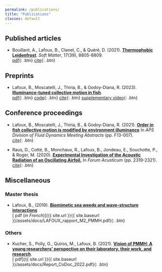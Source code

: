 ```yaml
---
permalink: /publications/
title: "Publications"
classes: default
---
```

## Published articles

* Bouillant, A., Lafoux, B., Clanet, C., & Quéré, D. (2021). <ins>**Thermophobic Leidenfrost**</ins>. _Soft Matter_, 17(39), 8805-8809.  
[<i class="fas fa-file-pdf"></i> pdf](https://pubs.rsc.org/en/content/articlepdf/2021/sm/d1sm00548k){: .btn} [<i class="fas fa-quote-right"></i> cite](https://scholar.googleusercontent.com/scholar.bib?q=info:MWUWm71Q1B4J:scholar.google.com/&output=citation&scisdr=CgVASDwBELfU3i2cWxI:AAGBfm0AAAAAY9eZQxJVSI_xFJSqZDX9U817HrRDSTnL&scisig=AAGBfm0AAAAAY9eZQ92kfhXNa_sZbjEtWRBZQ8nMcbm0&scisf=4&ct=citation&cd=-1&hl=fr){: .btn}

## Preprints

* Lafoux, B., Moscatelli, J., Thiria, B., & Godoy-Diana, R. (2023). <ins>**Illuminance-tuned collective motion in fish**</ins>.  
[<i class="fas fa-file-pdf"></i> pdf](https://arxiv.org/pdf/2301.09577.pdf){: .btn}  [<i class="fab fa-github"></i> code](https://github.com/BaptisteLafoux/free_swim_illum_var){: .btn} [<i class="fas fa-quote-right"></i> cite](https://scholar.googleusercontent.com/scholar.bib?q=info:cory9iBeEeIJ:scholar.google.com/&output=citation&scisdr=CgVASDwBELfU3i2dSCs:AAGBfm0AAAAAY9eYUCuAs4QGZjEBDzXwJRn_3DCvD3wH&scisig=AAGBfm0AAAAAY9eYUMsJ3guGrm6ibBUgZJ1T3ozCf8QP&scisf=4&ct=citation&cd=-1&hl=fr){: .btn} [<i class="fas fa-file-video "></i> supplementary video](https://youtu.be/sqppckPAntI){: .btn}




## Conference proceedings

* Lafoux, B., Moscatelli, J., Thiria, B., & Godoy-Diana, R. (2021). <ins>**Order in fish collective motion is modified by environment illuminance**</ins> In *APS Division of Fluid Dynamics Meeting Abstracts* (pp. F13-007).  
[<i class="fas fa-quote-right"></i> cite](https://scholar.googleusercontent.com/scholar.bib?q=info:3nNZO0qucN0J:scholar.google.com/&output=citation&scisdr=CgVASDwBELfU3i27-2w:AAGBfm0AAAAAY9e-42y12liOwRljt_uJv_H175tRY6Kt&scisig=AAGBfm0AAAAAY9e-49G5YUrO4WYv-GEXqoIY5-ubSpSu&scisf=4&ct=citation&cd=-1&hl=fr){: .btn}

* Raus, D., Cotté, B., Monchaux, R., Lafoux, B., Jondeau, E., Souchotte, P., & Roger, M. (2020). <ins>**Experimental Investigation of the Acoustic Radiation of an Oscillating Airfoil.**</ins> In _Forum Acusticum_ (pp. 2319-2321).  
[<i class="fas fa-quote-right"></i> cite](https://scholar.googleusercontent.com/scholar.bib?q=info:0UPTOjjsWOYJ:scholar.google.com/&output=citation&scisdr=CgVASDwBELfU3i2SrKA:AAGBfm0AAAAAY9eXtKDTkzbejBe6q3dxIyeyhRAKs7si&scisig=AAGBfm0AAAAAY9eXtKBCPeN7Gq1tj9DIiQ5gRSP4LdMO&scisf=4&ct=citation&cd=-1&hl=fr){: .btn}

##  Miscellaneous

### Master thesis
* Lafoux, B., (2019). <ins>**Biomimetic sea weeds and wave-structure interactions**</ins>  
[<i class="fas fa-file-pdf"></i> pdf (_in French_)]({{ site.url }}{{ site.baseurl }}/assets/docs/LAFOUX_rapport_M2_PMMH.pdf){: .btn} 

### Others
* Kucher, S., Polly, G., Quiros, M., Lafoux, B. (2021). <ins>**Vision of PMMH: A young researchers' perspective on their laboratory, their work, and research**</ins>.  
[<i class="fas fa-file-pdf"></i> pdf]({{ site.url }}{{ site.baseurl }}/assets/docs/Report_CoDoc_2022.pdf){: .btn} 



<!---
* **Functional linear regression with truncated signatures**. Fermanian, A. (2022)  
*Journal of Multivariate Analysis*, Vol. 192, 105031  
[<i class="fas fa-file-pdf"></i> pdf](https://arxiv.org/pdf/2006.08442.pdf){: .btn}  [<i class="fab fa-github"></i> code](https://github.com/afermanian/signature-regression){: .btn}

* **Framing RNN as a kernel method: A neural ODE approach**. Fermanian, A., Marion. P., Vert, J.P., Biau, G. (2021)  
in *Advances in Neural Information Processing Systems*, ed. Ranzato, M., Beygelzimer, A., Dauphin, Y., Liang, P.S. and Wortman Vaughan, J., Vol. 34, pp. 3121-3134, Curran Associates, Inc. (oral presentation)  
[<i class="fas fa-file-pdf"></i> pdf](https://arxiv.org/pdf/2106.01202.pdf){: .btn}  [<i class="fab fa-github"></i> code](https://github.com/afermanian/rnn-kernel){: .btn}

* **Embedding and learning with signatures**. Fermanian, A. (2021)  
*Computational Statistics & Data Analysis*, Vol. 157, 107148  
[<i class="fas fa-file-pdf"></i> pdf](https://arxiv.org/pdf/1911.13211.pdf){: .btn}  [<i class="fab fa-github"></i> code](https://github.com/afermanian/embedding_with_signatures){: .btn}


## Preprints

* **Scaling ResNets in the Large-depth Regime**. Marion P., Fermanian, A., Biau G., Vert, J.P. (2022)  
[<i class="fas fa-file-pdf"></i> pdf](https://arxiv.org/abs/2206.06929){: .btn}  [<i class="fab fa-github"></i> code](https://github.com/PierreMarion23/scaling-resnets){: .btn}

* **A Generalised Signature Method for Multivariate Time Series Feature Extraction**. Morrill, J., Fermanian, A., Kidger, P., Lyons, T. (2020)  
[<i class="fas fa-file-pdf"></i> pdf](https://arxiv.org/pdf/2006.00873.pdf){: .btn}  [<i class="fab fa-github"></i> code](https://github.com/jambo6/generalised-signature-method){: .btn}


## PhD dissertation

I have defended my PhD thesis in October 2021, you can find my dissertation, entitled *Learning time-dependent data with the signature transform* [here]({{ site.url }}{{ site.baseurl }}/assets/docs/thesis.pdf).


## Conference proceedings and miscellaneous

* **Learning with signatures**. Biau, G. and Fermanian, A. (2020)  
in *Functional and High-Dimensional Statistics and Related Fields, pp. 19-26, Springer, Cham.*  
[<i class="fas fa-file-pdf"></i> pdf]({{ site.baseurl }}/assets/docs/Biau_and_Fermanian_2019.pdf){: .btn}

* **Master thesis.**(2018)  
[<i class="fas fa-file-pdf"></i> pdf]({{ site.url }}{{ site.baseurl }}/assets/docs/master_thesis_fermanian.pdf){: .btn}

-->




